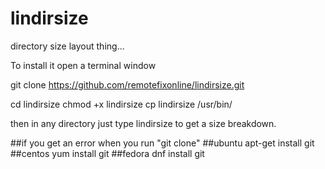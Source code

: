 # lindirsize
directory size layout thing...


To install it open a terminal window

git clone https://github.com/remotefixonline/lindirsize.git

cd lindirsize
chmod +x lindirsize
cp lindirsize /usr/bin/

then in any directory just type lindirsize to get a size breakdown.

##if  you get an error when you run "git clone"
##ubuntu
apt-get install git
##centos 
yum install git
##fedora
dnf install git
